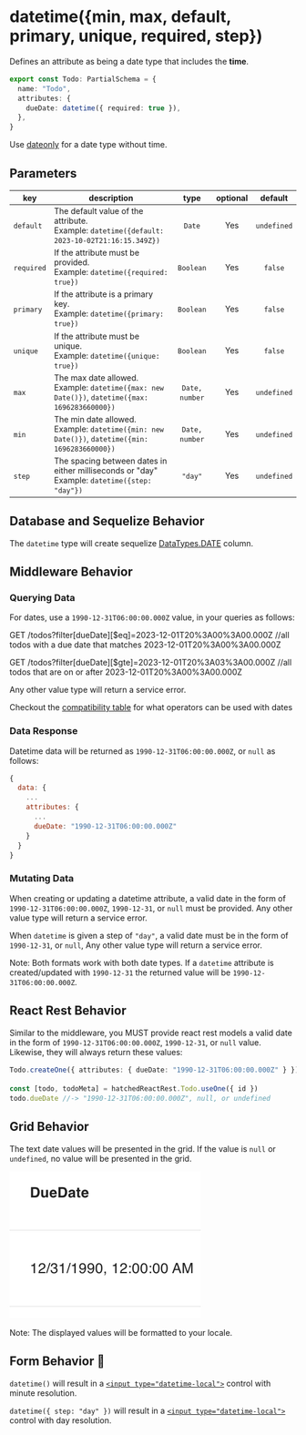 # datetime({min, max, default, primary, unique, required, step})

Defines an attribute as being a date type that includes the **time**.

```ts
export const Todo: PartialSchema = {
  name: "Todo",
  attributes: {
    dueDate: datetime({ required: true }),
  },
}
```

Use [dateonly](./dateonly.md) for a date type without time.

## Parameters

| key        | description                                                                                          |      type      | optional |   default   |
| ---------- | ---------------------------------------------------------------------------------------------------- | :------------: | :------: | :---------: |
| `default`  | The default value of the attribute. <br/> Example: `datetime({default: 2023-10-02T21:16:15.349Z})`   |     `Date`     |   Yes    | `undefined` |
| `required` | If the attribute must be provided. <br/> Example: `datetime({required: true})`                       |   `Boolean`    |   Yes    |   `false`   |
| `primary`  | If the attribute is a primary key. <br/> Example: `datetime({primary: true})`                        |   `Boolean`    |   Yes    |   `false`   |
| `unique`   | If the attribute must be unique. <br/> Example: `datetime({unique: true})`                           |   `Boolean`    |   Yes    |   `false`   |
| `max`      | The max date allowed. <br/> Example: `datetime({max: new Date()})`, `datetime({max: 1696283660000})` | `Date, number` |   Yes    | `undefined` |
| `min`      | The min date allowed. <br/> Example: `datetime({min: new Date()})`, `datetime({min: 1696283660000})` | `Date, number` |   Yes    | `undefined` |
| `step`     | The spacing between dates in either milliseconds or "day" <br/> Example: `datetime({step: "day"})`   |    `"day"`     |   Yes    | `undefined` |

## Database and Sequelize Behavior

The `datetime` type will create sequelize [DataTypes.DATE](https://sequelize.org/docs/v6/core-concepts/model-basics/#dates) column.

## Middleware Behavior

### Querying Data

For dates, use a `1990-12-31T06:00:00.000Z` value, in your queries as follows:

GET /todos?filter[dueDate][$eq]=2023-12-01T20%3A00%3A00.000Z //all todos with a due date that matches 2023-12-01T20%3A00%3A00.000Z

GET /todos?filter[dueDate][$gte]=2023-12-01T20%3A03%3A00.000Z //all todos that are on or after 2023-12-01T20%3A00%3A00.000Z

Any other value type will return a service error.

Checkout the [compatibility table](../../filtering-data/README.md#compatibility) for what operators can be used with dates

### Data Response

Datetime data will be returned as `1990-12-31T06:00:00.000Z`, or `null` as follows:

```js
{
  data: {
    ...
    attributes: {
      ...
      dueDate: "1990-12-31T06:00:00.000Z"
    }
  }
}
```

### Mutating Data

When creating or updating a datetime attribute, a valid date in the form of `1990-12-31T06:00:00.000Z`, `1990-12-31`, or `null` must be provided. Any other value type will return a service error.

When `datetime` is given a step of `"day"`, a valid date must be in the form of `1990-12-31`, or `null`, Any other value type will return a service error.

Note: Both formats work with both date types. If a `datetime` attribute is created/updated with `1990-12-31` the returned value will be `1990-12-31T06:00:00.000Z`.

## React Rest Behavior

Similar to the middleware, you MUST provide react rest models a valid date in the form of `1990-12-31T06:00:00.000Z`, `1990-12-31`, or `null` value. Likewise, they will always return these values:

```ts
Todo.createOne({ attributes: { dueDate: "1990-12-31T06:00:00.000Z" } })

const [todo, todoMeta] = hatchedReactRest.Todo.useOne({ id })
todo.dueDate //-> "1990-12-31T06:00:00.000Z", null, or undefined
```

## Grid Behavior

The text date values will be presented in the grid. If the value is `null` or `undefined`, no value will be presented in the grid.

![Grid Example](../../attachments/datetime-column.png)

Note: The displayed values will be formatted to your locale.

## Form Behavior 🛑

`datetime()` will result in a [`<input type="datetime-local">`](https://developer.mozilla.org/en-US/docs/Web/HTML/Element/input/datetime-local) control
with minute resolution.

`datetime({ step: "day" })` will result in a [`<input type="datetime-local">`](https://developer.mozilla.org/en-US/docs/Web/HTML/Element/input/datetime-local) control
with day resolution.
